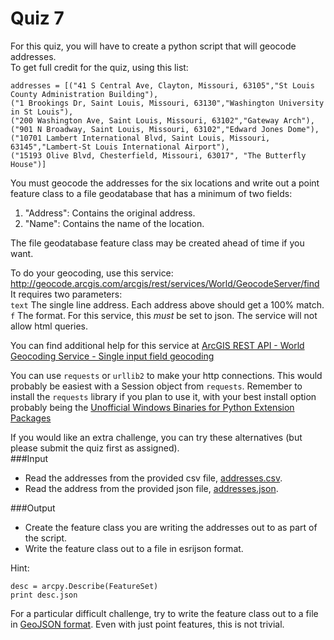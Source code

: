 # Quiz 7
For this quiz, you will have to create a python script that will geocode addresses.  
To get full credit for the quiz, using this list:  

    addresses = [("41 S Central Ave, Clayton, Missouri, 63105","St Louis County Administration Building"),
    ("1 Brookings Dr, Saint Louis, Missouri, 63130","Washington University in St Louis"),
    ("200 Washington Ave, Saint Louis, Missouri, 63102","Gateway Arch"),
    ("901 N Broadway, Saint Louis, Missouri, 63102","Edward Jones Dome"),
    ("10701 Lambert International Blvd, Saint Louis, Missouri, 63145","Lambert-St Louis International Airport"),
    ("15193 Olive Blvd, Chesterfield, Missouri, 63017", "The Butterfly House")]
  
You must geocode the addresses for the six locations and write out a point feature class to a file geodatabase that has a minimum of two fields:
  1. "Address": Contains the original address.  
  2. "Name": Contains the name of the location.  
  
The file geodatabase feature class may be created ahead of time if you want.  
  
To do your geocoding, use this service:  
http://geocode.arcgis.com/arcgis/rest/services/World/GeocodeServer/find  
It requires two parameters:  
```text``` The single line address. Each address above should get a 100% match.  
```f``` The format. For this service, this *must* be set to json. The service will not allow html queries.  

You can find additional help for this service at [ArcGIS REST API - World Geocoding Service - Single input field geocoding](http://resources.arcgis.com/en/help/arcgis-rest-api/#/Single_input_field_geocoding/02r300000015000000/)  

You can use ```requests``` or ```urllib2``` to make your http connections. This would probably be easiest with a Session object from ```requests```.  Remember to install the ```requests``` library if you plan to use it, with your best install option probably being the [Unofficial Windows Binaries for Python Extension Packages](http://www.lfd.uci.edu/~gohlke/pythonlibs/#requests)  
  
  
If you would like an extra challenge, you can try these alternatives (but please submit the quiz first as assigned).  
###Input  
  * Read the addresses from the provided csv file, [addresses.csv](https://raw.github.com/WUSTL-GIS-Programming-spring-2014/classinfo/master/Quizzes/Quiz7/addresses.csv).  
  * Read the address from the provided json file, [addresses.json](https://raw.github.com/WUSTL-GIS-Programming-spring-2014/classinfo/master/Quizzes/Quiz7/addresses.json).  
  
###Output  
  * Create the feature class you are writing the addresses out to as part of the script.  
  * Write the feature class out to a file in esrijson format. 
  
Hint:  
  
    desc = arcpy.Describe(FeatureSet)
    print desc.json
  
For a particular difficult challenge, try to write the feature class out to a file in [GeoJSON format](http://geojson.org/).  Even with just point features, this is not trivial.  

